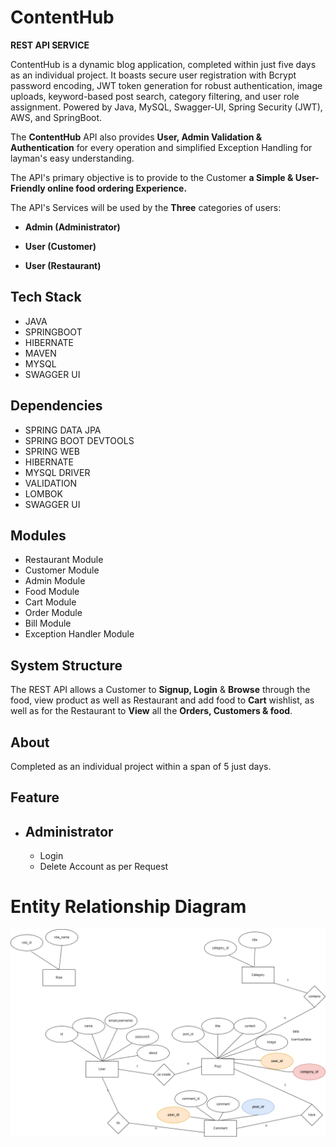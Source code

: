 # ContentHub

 



**REST API SERVICE**

ContentHub is a dynamic blog application, completed within just five days as an individual project. It boasts secure user registration with Bcrypt password encoding, JWT token generation for robust authentication, image uploads, keyword-based post search, category filtering, and user role assignment. Powered by Java, MySQL, Swagger-UI, Spring Security (JWT), AWS, and SpringBoot.

The **ContentHub** API also provides **User, Admin Validation & Authentication** for every operation and simplified Exception Handling for layman's easy understanding.

The API's primary objective is to provide to the Customer **a Simple & User-Friendly online food ordering Experience.**

The API's Services will be used by the **Three** categories of users:

- **Admin (Administrator)**

- **User (Customer)**

- **User (Restaurant)**

## Tech Stack

- JAVA
- SPRINGBOOT
- HIBERNATE
- MAVEN
- MYSQL
- SWAGGER UI

## Dependencies

- SPRING DATA JPA
- SPRING BOOT DEVTOOLS
- SPRING WEB
- HIBERNATE
- MYSQL DRIVER
- VALIDATION
- LOMBOK
- SWAGGER UI

## Modules

- Restaurant Module
- Customer Module
- Admin Module
- Food Module
- Cart Module
- Order Module
- Bill Module
- Exception Handler Module

## System Structure

The REST API allows a Customer to **Signup, Login** & **Browse** through the food, view product as well as Restaurant and add food to **Cart** wishlist, as well as for the Restaurant to **View** all the **Orders, Customers & food**.



## About
Completed as an individual project within a span of  5 just days. 

## Feature



- ## Administrator
  - Login
  - Delete Account as per Request




# Entity Relationship Diagram

<img src="blogging application er.png" />
